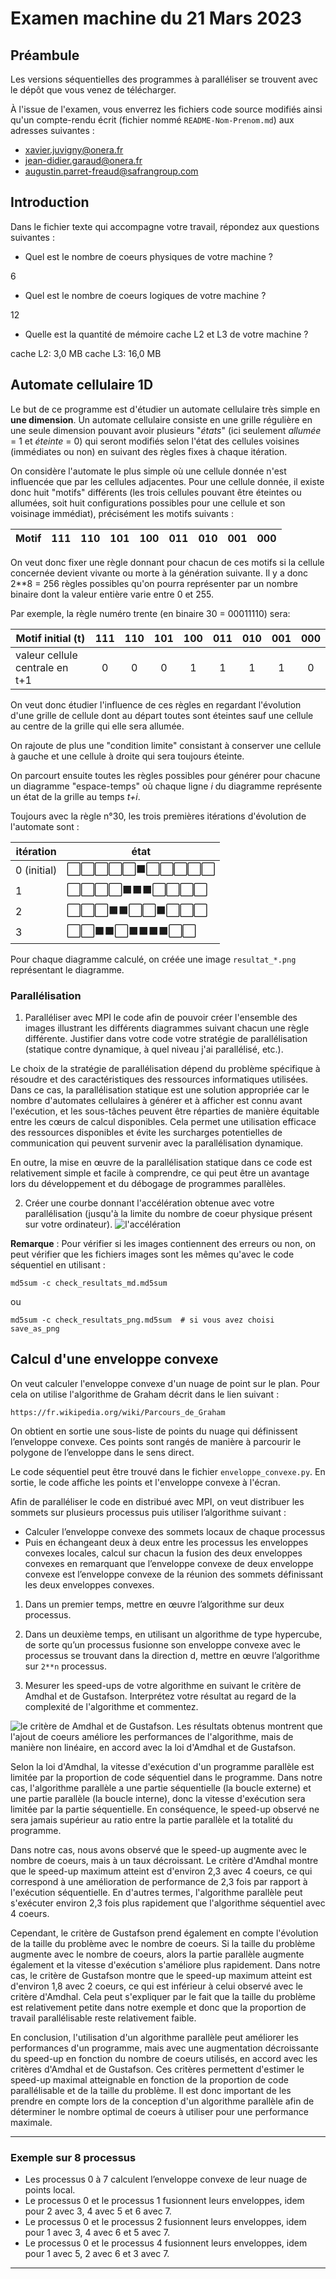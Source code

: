 # Examen machine du 21 Mars 2023

## Préambule

Les versions séquentielles des programmes à paralléliser se trouvent avec le dépôt que vous venez de télécharger.

À l'issue de l'examen, vous enverrez les fichiers code source modifiés ainsi qu'un compte-rendu écrit (fichier nommé `README-Nom-Prenom.md`) aux adresses suivantes : 

- xavier.juvigny@onera.fr
- jean-didier.garaud@onera.fr
- augustin.parret-freaud@safrangroup.com


## Introduction

Dans le fichier texte qui accompagne votre travail, répondez aux questions suivantes :

- Quel est le nombre de coeurs physiques de votre machine ?

6

- Quel est le nombre de coeurs logiques de votre machine  ?

12

- Quelle est la quantité de mémoire cache L2 et L3 de votre machine ?

cache L2: 3,0 MB
cache L3: 16,0 MB

## Automate cellulaire 1D

Le but de ce programme est d'étudier un automate cellulaire très simple en **une dimension**. Un automate cellulaire consiste en une grille régulière en une seule dimension
pouvant avoir plusieurs "*états*" (ici seulement *allumée* = 1 et *éteinte* = 0) qui seront modifiés selon l'état des cellules voisines (immédiates ou non) en suivant des règles
fixes à chaque itération.

On considère l'automate le plus simple où une cellule donnée n'est influencée que par les cellules adjacentes. Pour une cellule donnée, il existe donc huit "motifs" différents
(les trois cellules pouvant être éteintes ou allumées, soit huit configurations possibles pour une cellule et son voisinage immédiat), précisément les motifs suivants :

| Motif | 111 | 110 | 101 | 100 | 011 | 010 | 001 | 000 |
|--- |:-: |:-: |:-: |:-: |:-: |:-: |:-: |:-:

 On veut donc fixer une règle donnant pour chacun de ces motifs si la cellule concernée devient vivante ou morte à la génération suivante. Il y a donc 2**8 = 256 règles possibles
 qu'on pourra représenter par un nombre binaire dont la valeur entière varie entre 0 et 255.

 Par exemple, la règle numéro trente (en binaire 30 = 00011110) sera:

| Motif initial (t)              | 111 | 110 | 101 | 100 | 011 | 010 | 001 | 000 |
|--- |:-: |:-: |:-: |:-: |:-: |:-: |:-: |:-:
| valeur cellule centrale en t+1 |  0  |  0  |  0  |  1  |  1  |  1  |  1  |  0  |

On veut donc étudier l'influence de ces règles en regardant l'évolution d'une grille de cellule dont au départ toutes sont éteintes sauf une cellule au centre de la grille qui elle sera allumée.

On rajoute de plus une "condition limite" consistant à conserver une cellule à gauche et une cellule à droite qui sera toujours éteinte.

On parcourt ensuite toutes les règles possibles pour générer pour chacune un diagramme "espace-temps" où chaque ligne *i* du diagramme représente un état de la grille au temps *t+i*.

Toujours avec la règle n°30, les trois premières itérations d'évolution de l'automate sont :

| itération | état |
| --------- | ---- |
| 0 (initial) | ⬜⬜⬜⬜⬜⬛⬜⬜⬜⬜⬜ |
| 1           | ⬜⬜⬜⬜⬛⬛⬛⬜⬜⬜⬜ |
| 2           | ⬜⬜⬜⬛⬛⬜⬜⬛⬜⬜⬜ |
| 3           | ⬜⬜⬛⬛⬜⬛⬛⬛⬛⬜⬜ |

Pour chaque diagramme calculé, on créée une image ``resultat_*.png`` représentant le diagramme.

### Parallélisation

1. Paralléliser avec MPI le code afin de pouvoir créer l'ensemble des images illustrant les différents diagrammes suivant chacun une règle différente. Justifier dans votre code votre stratégie de parallélisation (statique contre dynamique, à quel niveau j'ai parallélisé, etc.).

Le choix de la stratégie de parallélisation dépend du problème spécifique à résoudre et des caractéristiques des ressources informatiques utilisées. Dans ce cas, la parallélisation statique est une solution appropriée car le nombre d'automates cellulaires à générer et à afficher est connu avant l'exécution, et les sous-tâches peuvent être réparties de manière équitable entre les cœurs de calcul disponibles. Cela permet une utilisation efficace des ressources disponibles et évite les surcharges potentielles de communication qui peuvent survenir avec la parallélisation dynamique.

En outre, la mise en œuvre de la parallélisation statique dans ce code est relativement simple et facile à comprendre, ce qui peut être un avantage lors du développement et du débogage de programmes parallèles.

2. Créer une courbe donnant l'accélération obtenue avec votre parallélisation (jusqu'à la limite du nombre de coeur physique présent sur votre ordinateur).
![l'accélération](speed-up.png "l'accélération")

**Remarque** : Pour vérifier si les images contiennent des erreurs ou non, on peut vérifier que les fichiers images sont les mêmes qu'avec le code séquentiel en utilisant :

    md5sum -c check_resultats_md.md5sum
ou

    md5sum -c check_resultats_png.md5sum  # si vous avez choisi save_as_png

## Calcul d'une enveloppe convexe

On veut calculer l'enveloppe convexe d'un nuage de point sur le plan. Pour cela on utilise l'algorithme de Graham décrit dans le lien suivant :

    https://fr.wikipedia.org/wiki/Parcours_de_Graham

On obtient en sortie une sous-liste de points du nuage qui définissent l’enveloppe convexe. Ces points sont rangés de manière à parcourir le polygone de l’enveloppe dans le sens direct.

Le code séquentiel peut être trouvé dans le fichier `enveloppe_convexe.py`. En sortie, le code affiche les points et l'enveloppe convexe à l'écran.

Afin de paralléliser le code en distribué avec MPI, on veut distribuer les sommets sur plusieurs processus puis utiliser l’algorithme suivant :

- Calculer l’enveloppe convexe des sommets locaux de chaque processus
- Puis en échangeant deux à deux entre les processus les enveloppes convexes locales, calcul sur chacun la fusion des deux enveloppes convexes en remarquant que
l’enveloppe convexe de deux enveloppe convexe est l’enveloppe convexe de la réunion
des sommets définissant les deux enveloppes convexes.

1. Dans un premier temps, mettre en œuvre l’algorithme sur deux processus.

2. Dans un deuxième temps, en utilisant un algorithme de type hypercube, de sorte qu’un processus fusionne son enveloppe convexe avec le processus se trouvant dans la direction d, mettre en œuvre l’algorithme sur `2**n` processus.

3. Mesurer les speed-ups de votre algorithme en suivant le critère de Amdhal et de Gustafson. Interprétez votre résultat au regard de la complexité de l'algorithme et commentez.


![le critère de Amdhal et de Gustafson.](AG.png "le critère de Amdhal et de Gustafson.")
Les résultats obtenus montrent que l'ajout de coeurs améliore les performances de l'algorithme, mais de manière non linéaire, en accord avec la loi d'Amdhal et de Gustafson.

Selon la loi d'Amdhal, la vitesse d'exécution d'un programme parallèle est limitée par la proportion de code séquentiel dans le programme. Dans notre cas, l'algorithme parallèle a une partie séquentielle (la boucle externe) et une partie parallèle (la boucle interne), donc la vitesse d'exécution sera limitée par la partie séquentielle. En conséquence, le speed-up observé ne sera jamais supérieur au ratio entre la partie parallèle et la totalité du programme.

Dans notre cas, nous avons observé que le speed-up augmente avec le nombre de coeurs, mais à un taux décroissant. Le critère d'Amdhal montre que le speed-up maximum atteint est d'environ 2,3 avec 4 coeurs, ce qui correspond à une amélioration de performance de 2,3 fois par rapport à l'exécution séquentielle. En d'autres termes, l'algorithme parallèle peut s'exécuter environ 2,3 fois plus rapidement que l'algorithme séquentiel avec 4 coeurs.

Cependant, le critère de Gustafson prend également en compte l'évolution de la taille du problème avec le nombre de coeurs. Si la taille du problème augmente avec le nombre de coeurs, alors la partie parallèle augmente également et la vitesse d'exécution s'améliore plus rapidement. Dans notre cas, le critère de Gustafson montre que le speed-up maximum atteint est d'environ 1,8 avec 2 coeurs, ce qui est inférieur à celui observé avec le critère d'Amdhal. Cela peut s'expliquer par le fait que la taille du problème est relativement petite dans notre exemple et donc que la proportion de travail parallélisable reste relativement faible.

En conclusion, l'utilisation d'un algorithme parallèle peut améliorer les performances d'un programme, mais avec une augmentation décroissante du speed-up en fonction du nombre de coeurs utilisés, en accord avec les critères d'Amdhal et de Gustafson. Ces critères permettent d'estimer le speed-up maximal atteignable en fonction de la proportion de code parallélisable et de la taille du problème. Il est donc important de les prendre en compte lors de la conception d'un algorithme parallèle afin de déterminer le nombre optimal de coeurs à utiliser pour une performance maximale.

---

### Exemple sur 8 processus

- Les processus 0 à 7 calculent l’enveloppe convexe de leur nuage de points local.
- Le processus 0 et le processus 1 fusionnent leurs enveloppes, idem pour 2 avec 3, 4 avec 5 et 6 avec 7.
- Le processus 0 et le processus 2 fusionnent leurs enveloppes, idem pour 1 avec 3, 4 avec 6 et 5 avec 7.
- Le processus 0 et le processus 4 fusionnent leurs enveloppes, idem pour 1 avec 5, 2 avec 6 et 3 avec 7.

---
